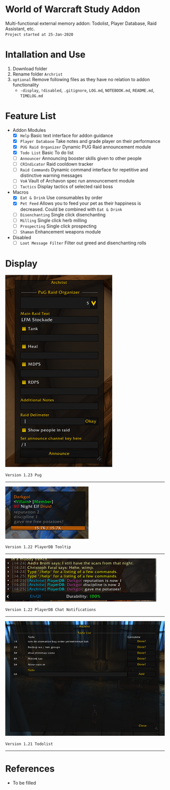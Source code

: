 # World of Warcraft Study Addon
Multi-functional external memory addon: Todolist, Player Database, Raid Assistant, etc.  
`Project started at 25-Jan-2020`

# Intallation and Use
1. Download folder
2. Rename folder `Archrist`
3. `optional` Remove following files as they have no relation to addon functionality
    - `-display`, `!disabled`, `.gitignore`, `LOG.md`, `NOTEBOOK.md`, `README.md`, `TIMELOG.md`

# Feature List
- Addon Modules
    - [x] `Help` Basic text interface for addon guidance  
    - [x] `Player Database` Take notes and grade player on their performance    
    - [x] `PUG Raid Organizer` Dynamic PUG Raid announcement module  
    - [x] `Todo List` Basic To do list    
    - [ ] `Announcer` Announcing booster skills given to other people  
    - [ ] `CRIndicator` Raid cooldown tracker  
    - [ ] `Raid Commands` Dynamic command interface for repetitive and distinctive warning messages   
    - [ ] `VoA` Vault of Archavon spec run announcement module 
    - [ ] `Tactics` Display tactics of selected raid boss   

- Macros
    - [x] `Eat & Drink` Use consumables by order  
    - [x] `Pet Feed` Allows you to feed your pet as their happiness is decreased. Could be combined with `Eat & Drink`
    - [ ] `Disenchanting` Single click disenchanting  
    - [ ] `Milling` Single click herb milling  
    - [ ] `Prospecting` Single click prospecting  
    - [ ] `Shaman` Enhancement weapons module  

- Disabled
    - [ ] `Loot Message Filter` Filter out greed and disenchanting rolls  

# Display
![](-display/v1.23%20Pug%20GUI%202022-10-16.png)
```
Version 1.23 Pug
```  
---
![](-display/v1.22%20PlayerDB%20Tooltip%202022-10-16.png)
```
Version 1.22 PlayerDB Tooltip
```  
---
![](-display/v1.22%20PlayerDB%20CLI%202022-10-16.png)
```
Version 1.22 PlayerDB Chat Notifications
```  
---
![](-display/v1.21%20Todolist%202022-10-16.png)
```
Version 1.21 Todolist
```  
---

# References
- To be filled
